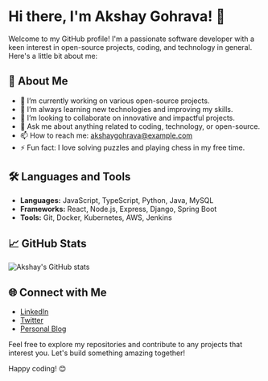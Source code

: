 # Hi there, I'm Akshay Gohrava! 👋

Welcome to my GitHub profile! I'm a passionate software developer with a keen interest in open-source projects, coding, and technology in general. Here's a little bit about me:

## 🚀 About Me

- 🔭 I’m currently working on various open-source projects.
- 🌱 I’m always learning new technologies and improving my skills.
- 👯 I’m looking to collaborate on innovative and impactful projects.
- 💬 Ask me about anything related to coding, technology, or open-source.
- 📫 How to reach me: [akshaygohrava@example.com](mailto:akshaygohrava@example.com)
- ⚡ Fun fact: I love solving puzzles and playing chess in my free time.

## 🛠️ Languages and Tools

- **Languages:** JavaScript, TypeScript, Python, Java, MySQL
- **Frameworks:** React, Node.js, Express, Django, Spring Boot
- **Tools:** Git, Docker, Kubernetes, AWS, Jenkins

## 📈 GitHub Stats

![Akshay's GitHub stats](https://github-readme-stats.vercel.app/api?username=Akshaygohrava&show_icons=true&theme=radical)

## 🌐 Connect with Me

- [LinkedIn](https://www.linkedin.com/in/akshaygohrava/)
- [Twitter](https://twitter.com/akshaygohrava)
- [Personal Blog](https://akshaygohrava.dev)

Feel free to explore my repositories and contribute to any projects that interest you. Let's build something amazing together!

Happy coding! 😊
